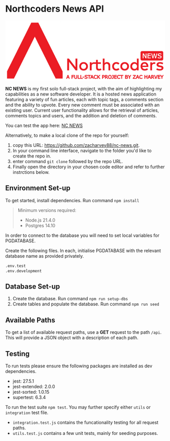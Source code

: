 # Northcoders News API

![NC News](/assets/images/nc-news-project.png)

**NC NEWS** is my first solo full-stack project, with the aim of highlighting my capabilities as a new software developer. It is a hosted news application featuring a variety of fun articles, each with topic tags, a comments section and the ability to upvote. Every new comment must be associated with an existing user. Current user functionality allows for the retrieval of articles, comments topics and users, and the addition and deletion of comments.

You can test the app here: [NC NEWS](https://nc-news-ngma.onrender.com)

Alternatively, to make a local clone of the repo for yourself:
1. copy this URL: https://github.com/zacharvey88/nc-news.git.
2. In your command line interface, navigate to the folder you'd like to create the repo in.
3. enter command `git clone` followed by the repo URL.
4. Finally open the directory in your chosen code editor and refer to further instrctions below.


## Environment Set-up

To get started, install dependencies. Run command `npm install`

> Minimum versions required:
> - Node.js 21.4.0
> - Postgres 14.10

In order to connect to the database you will need to set local variables for PGDATABASE. 

Create the following files. In each, initialise PGDATABASE with the relevant database name as provided privately.
```
.env.test
.env.development
```


## Database Set-up

1. Create the database. Run command `npm run setup-dbs`
2. Create tables and populate the database. Run command `npm run seed`


## Available Paths

To get a list of available request paths, use a **GET** request to the path `/api`. This will provide a JSON object with a description of each path.


## Testing

To run tests please ensure the following packages are installed as dev dependencies.

- jest: 27.5.1
- jest-extended: 2.0.0
- jest-sorted: 1.0.15
- supertest: 6.3.4

To run the test suite `npm test`. You may further specify either `utils` or `integration` test file.
- `integration.test.js` contains the funcationality testing for all request paths.
- `utils.test.js` contains a few unit tests, mainly for seeding purposes.